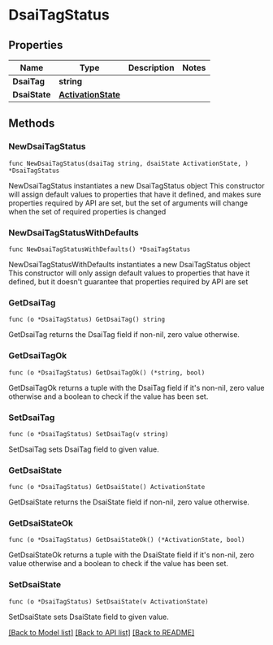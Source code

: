 # DsaiTagStatus

## Properties

Name | Type | Description | Notes
------------ | ------------- | ------------- | -------------
**DsaiTag** | **string** |  | 
**DsaiState** | [**ActivationState**](ActivationState.md) |  | 

## Methods

### NewDsaiTagStatus

`func NewDsaiTagStatus(dsaiTag string, dsaiState ActivationState, ) *DsaiTagStatus`

NewDsaiTagStatus instantiates a new DsaiTagStatus object
This constructor will assign default values to properties that have it defined,
and makes sure properties required by API are set, but the set of arguments
will change when the set of required properties is changed

### NewDsaiTagStatusWithDefaults

`func NewDsaiTagStatusWithDefaults() *DsaiTagStatus`

NewDsaiTagStatusWithDefaults instantiates a new DsaiTagStatus object
This constructor will only assign default values to properties that have it defined,
but it doesn't guarantee that properties required by API are set

### GetDsaiTag

`func (o *DsaiTagStatus) GetDsaiTag() string`

GetDsaiTag returns the DsaiTag field if non-nil, zero value otherwise.

### GetDsaiTagOk

`func (o *DsaiTagStatus) GetDsaiTagOk() (*string, bool)`

GetDsaiTagOk returns a tuple with the DsaiTag field if it's non-nil, zero value otherwise
and a boolean to check if the value has been set.

### SetDsaiTag

`func (o *DsaiTagStatus) SetDsaiTag(v string)`

SetDsaiTag sets DsaiTag field to given value.


### GetDsaiState

`func (o *DsaiTagStatus) GetDsaiState() ActivationState`

GetDsaiState returns the DsaiState field if non-nil, zero value otherwise.

### GetDsaiStateOk

`func (o *DsaiTagStatus) GetDsaiStateOk() (*ActivationState, bool)`

GetDsaiStateOk returns a tuple with the DsaiState field if it's non-nil, zero value otherwise
and a boolean to check if the value has been set.

### SetDsaiState

`func (o *DsaiTagStatus) SetDsaiState(v ActivationState)`

SetDsaiState sets DsaiState field to given value.



[[Back to Model list]](../README.md#documentation-for-models) [[Back to API list]](../README.md#documentation-for-api-endpoints) [[Back to README]](../README.md)


